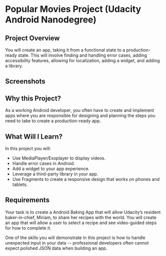# Popular Movies Project (Udacity Android Nanodegree)

## Project Overview

You will create an app, taking it from a functional state to a production-ready state. This will involve finding and handling error cases, adding accessibility features, allowing for localization, adding a widget, and adding a library.

## Screenshots

## Why this Project?

As a working Android developer, you often have to create and implement apps where you are responsible for designing and planning the steps you need to take to create a production-ready app.

## What Will I Learn?

In this project you will:

- Use MediaPlayer/Exoplayer to display videos.
- Handle error cases in Android.
- Add a widget to your app experience.
- Leverage a third-party library in your app.
- Use Fragments to create a responsive design that works on phones and tablets.

## Requirements

Your task is to create a Android Baking App that will allow Udacity’s resident baker-in-chief, Miriam, to share her recipes with the world. You will create an app that will allow a user to select a recipe and see video-guided steps for how to complete it.

One of the skills you will demonstrate in this project is how to handle unexpected input in your data -- professional developers often cannot expect polished JSON data when building an app.






